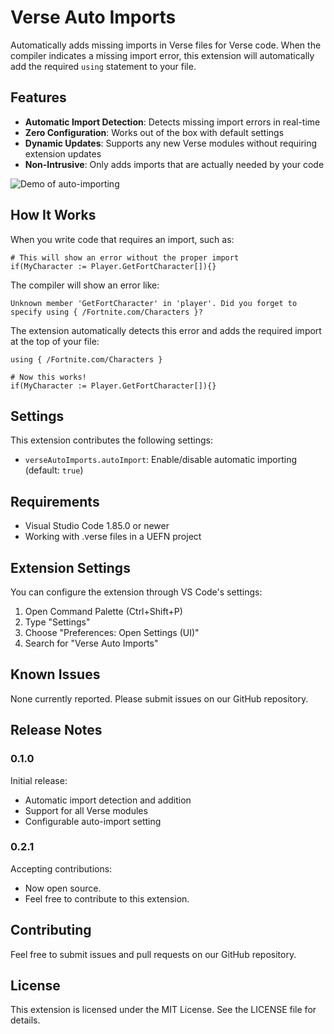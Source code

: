 # Verse Auto Imports

Automatically adds missing imports in Verse files for Verse code. When the compiler indicates a missing import error, this extension will automatically add the required `using` statement to your file.

## Features

- **Automatic Import Detection**: Detects missing import errors in real-time
- **Zero Configuration**: Works out of the box with default settings
- **Dynamic Updates**: Supports any new Verse modules without requiring extension updates
- **Non-Intrusive**: Only adds imports that are actually needed by your code

![Demo of auto-importing](https://i.postimg.cc/wjgcS0cF/demo.gif)

## How It Works

When you write code that requires an import, such as:

```verse
# This will show an error without the proper import
if(MyCharacter := Player.GetFortCharacter[]){}
```

The compiler will show an error like:

```
Unknown member 'GetFortCharacter' in 'player'. Did you forget to specify using { /Fortnite.com/Characters }?
```

The extension automatically detects this error and adds the required import at the top of your file:

```verse
using { /Fortnite.com/Characters }

# Now this works!
if(MyCharacter := Player.GetFortCharacter[]){}
```

## Settings

This extension contributes the following settings:

- `verseAutoImports.autoImport`: Enable/disable automatic importing (default: `true`)

## Requirements

- Visual Studio Code 1.85.0 or newer
- Working with .verse files in a UEFN project

## Extension Settings

You can configure the extension through VS Code's settings:

1. Open Command Palette (Ctrl+Shift+P)
2. Type "Settings"
3. Choose "Preferences: Open Settings (UI)"
4. Search for "Verse Auto Imports"

## Known Issues

None currently reported. Please submit issues on our GitHub repository.

## Release Notes

### 0.1.0

Initial release:

- Automatic import detection and addition
- Support for all Verse modules
- Configurable auto-import setting

### 0.2.1

Accepting contributions:

- Now open source.
- Feel free to contribute to this extension.

## Contributing

Feel free to submit issues and pull requests on our GitHub repository.

## License

This extension is licensed under the MIT License. See the LICENSE file for details.
